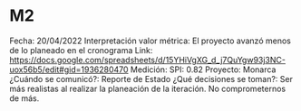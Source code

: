 # M2

Fecha: 20/04/2022
Interpretación valor métrica: El proyecto avanzó menos de lo planeado en el cronograma
Link: https://docs.google.com/spreadsheets/d/15YHiVgXG_d_j7QuYgw93j3NC-uox56b5/edit#gid=1936280470
Medición: SPI: 0.82
Proyecto: Monarca
¿Cuándo se comunicó?: Reporte de Estado
¿Qué decisiones se toman?: Ser más realistas al realizar la planeación de la iteración. No comprometernos de más.